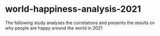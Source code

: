 # world-happiness-analysis-2021
The following study analyses the correlations and presents the results on why people are happy around the world in 2021 
